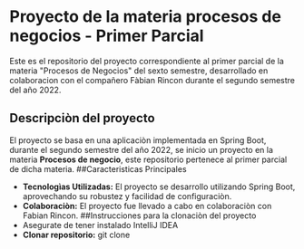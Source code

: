 # Proyecto de la materia procesos de negocios - Primer Parcial
Este es el repositorio del proyecto correspondiente al primer parcial de la materia "Procesos de Negocios" del sexto semestre, desarrollado en colaboracion con el compañero Fàbian Rincon durante el segundo semestre del año 2022.
## Descripciòn del proyecto
El proyecto se basa en una aplicaciòn implementada en Spring Boot, durante el segundo semestre del año 2022, se inicio un proyecto en la materia **Procesos de negocio**, este repositorio pertenece al primer parcial de dicha materia. 
##Caracteristicas Principales
* **Tecnologìas Utilizadas:** El proyecto se desarrollo utilizando Spring Boot, aprovechando su robustez y facilidad de configuraciòn.
* **Colaboraciòn:** El proyecto fue llevado a cabo en colaboraciòn con Fabian Rincon.
##Instrucciones para la clonaciòn del proyecto
* Asegurate de tener instalado IntelliJ IDEA
* **Clonar repositorio:** git clone
